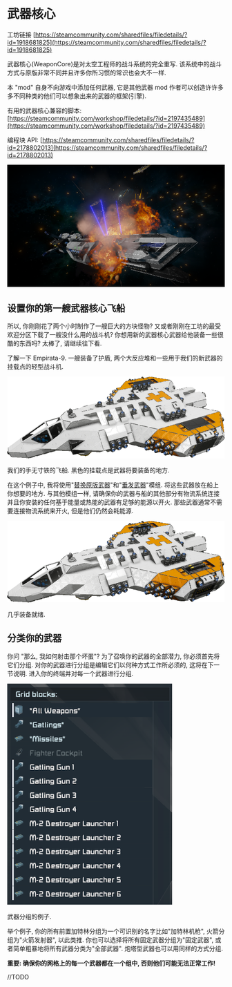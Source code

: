 # 武器核心

工坊链接 [https://steamcommunity.com/sharedfiles/filedetails/?id=1918681825](https://steamcommunity.com/sharedfiles/filedetails/?id=1918681825)

武器核心(WeaponCore)是对太空工程师的战斗系统的完全重写. 该系统中的战斗方式与原版非常不同并且许多你所习惯的常识也会大不一样.

本 "mod" 自身不向游戏中添加任何武器, 它是其他武器 mod 作者可以创造许许多多不同种类的他们可以想象出来的武器的框架(引擎).

有用的武器核心兼容的脚本: [https://steamcommunity.com/workshop/filedetails/?id=2197435489](https://steamcommunity.com/workshop/filedetails/?id=2197435489)

编程块 API: [https://steamcommunity.com/sharedfiles/filedetails/?id=2178802013](https://steamcommunity.com/sharedfiles/filedetails/?id=2178802013)

![](<../.gitbook/assets/image (2).png>)

## 设置你的第一艘武器核心飞船

所以, 你刚刚花了两个小时制作了一艘巨大的方块怪物? 又或者刚刚在工坊的最受欢迎分区下载了一艘没什么用的战斗机? 你想用新的武器核心武器给他装备一些很酷的东西吗? 太棒了, 请继续往下看.

了解一下 Empirata-9. 一艘装备了护盾, 两个大反应堆和一些用于我们的新武器的挂载点的轻型战斗机.

![](<../.gitbook/assets/image (5).png>)

我们的手无寸铁的飞船. 黑色的挂载点是武器将要装备的地方.

在这个例子中, 我将使用"[替换原版武器](ti-huan-yuan-ban-wu-qi.md)"和"[垂发武器](mwi-chui-fa-wu-qi.md)"模组. 将这些武器放在船上你想要的地方. 与其他模组一样, 请确保你的武器与船的其他部分有物流系统连接并且你安装的任何基于能量或热能的武器有足够的能源以开火. 那些武器通常不需要连接物流系统来开火, 但是他们仍然会耗能源.

![](<../.gitbook/assets/image (6).png>)

几乎装备就绪.

## 分类你的武器

你问 "那么, 我如何射击那个坏蛋"? 为了召唤你的武器的全部潜力, 你必须首先将它们分组. 对你的武器进行分组是编辑它们以何种方式工作所必须的, 这将在下一节说明. 进入你的终端并对每一个武器进行分组.

![](<../.gitbook/assets/image (3).png>)

武器分组的例子.

举个例子, 你的所有前置加特林分组为一个可识别的名字比如"加特林机枪", 火箭分组为"火箭发射器", 以此类推. 你也可以选择将所有固定武器分组为"固定武器", 或者简单粗暴地将所有武器分类为"全部武器". 炮塔型武器也可以用同样的方式分组.

**重要: 确保你的网格上的每一个武器都在一个组中, 否则他们可能无法正常工作!**

//TODO
